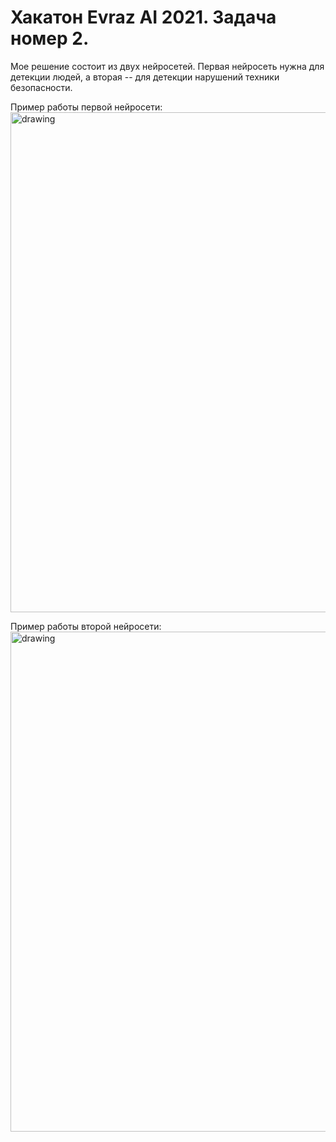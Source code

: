 # Хакатон Evraz AI 2021. Задача номер 2.

Мое решение состоит из двух нейросетей. Первая нейросеть нужна для детекции людей, а вторая -- для детекции нарушений техники безопасности. 

Пример работы первой нейросети:
<img src="https://sun9-80.userapi.com/impg/ovxt5SkIe33wMLk7Nh6MJtMkx86PSZRtjr9okw/6ddFbobE3gk.jpg?size=1920x1080&quality=96&sign=5a10dd94ff2dc1b62fa4d26d7be53dd1&type=album" alt="drawing" width="800"/>

Пример работы второй нейросети:
<img src="https://sun9-53.userapi.com/impg/0g7Na__mDVfS87cez4A9Slr8dfpKe7_b15c-vA/R3SpXg4lQp8.jpg?size=1920x1080&quality=96&sign=7f77c896eb99ed5e6f617099dac09263&type=album" alt="drawing" width="800"/>
